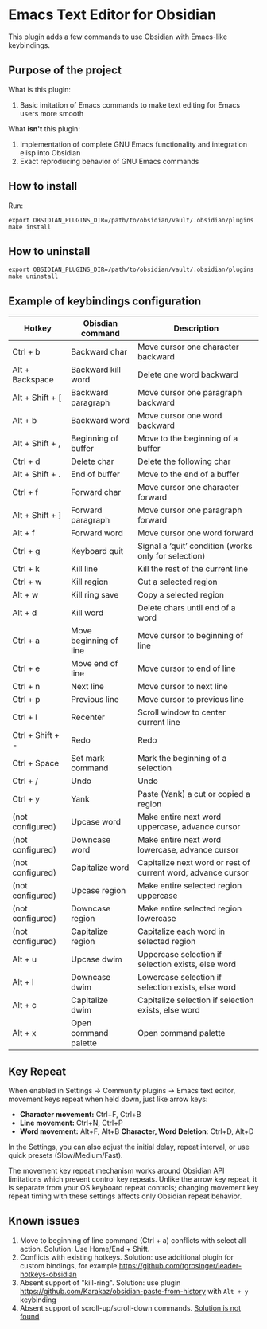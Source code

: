 # Emacs Text Editor for Obsidian

This plugin adds a few commands to use Obsidian with Emacs-like keybindings.

## Purpose of the project

What is this plugin:
1. Basic imitation of Emacs commands to make text editing for Emacs users more smooth

What **isn't** this plugin:
1. Implementation of complete GNU Emacs functionality and integration elisp into Obsidian
2. Exact reproducing behavior of GNU Emacs commands

## How to install

Run:

```
export OBSIDIAN_PLUGINS_DIR=/path/to/obsidian/vault/.obsidian/plugins
make install
```

## How to uninstall

```
export OBSIDIAN_PLUGINS_DIR=/path/to/obsidian/vault/.obsidian/plugins
make uninstall
```


## Example of keybindings configuration

| Hotkey                  | Obisdian command           | Description               |
| ----------------------- | -------------------------- | ------------------------- |
| Ctrl + b                | Backward char              | Move cursor one character backward |
| Alt + Backspace         | Backward kill word         | Delete one word backward |
| Alt + Shift + [         | Backward paragraph         | Move cursor one paragraph backward |
| Alt + b                 | Backward word              | Move cursor one word backward |
| Alt + Shift + ,         | Beginning of buffer        | Move to the beginning of a buffer |
| Ctrl + d                | Delete char                | Delete the following char |
| Alt + Shift + .         | End of buffer              | Move to the end of a buffer |
| Ctrl + f                | Forward char               | Move cursor one character forward |
| Alt + Shift + ]         | Forward paragraph          | Move cursor one paragraph forward |
| Alt + f                 | Forward word               | Move cursor one word forward |
| Ctrl + g                | Keyboard quit              | Signal a ‘quit’ condition (works only for selection) |
| Ctrl + k                | Kill line                  | Kill the rest of the current line |
| Ctrl + w                | Kill region                | Cut a selected region  |
| Alt + w                 | Kill ring save             | Copy a selected region    |
| Alt + d                 | Kill word                  | Delete chars until end of a word |
| Ctrl + a                | Move beginning of line     | Move cursor to beginning of line |
| Ctrl + e                | Move end of line           | Move cursor to end of line |
| Ctrl + n                | Next line                  | Move cursor to next line |
| Ctrl + p                | Previous line              | Move cursor to previous line |
| Ctrl + l                | Recenter                   | Scroll window to center current line |
| Ctrl + Shift + -        | Redo                       | Redo |
| Ctrl + Space            | Set mark command           | Mark the beginning of a selection |
| Ctrl + /                | Undo                       | Undo |
| Ctrl + y                | Yank                       | Paste (Yank) a cut or copied a region |
| (not configured)        | Upcase word                | Make entire next word uppercase, advance cursor |
| (not configured)        | Downcase word              | Make entire next word lowercase, advance cursor |
| (not configured)        | Capitalize word            | Capitalize next word or rest of current word, advance cursor |
| (not configured)        | Upcase region              | Make entire selected region uppercase |
| (not configured)        | Downcase region            | Make entire selected region lowercase |
| (not configured)        | Capitalize region          | Capitalize each word in selected region |
| Alt + u                 | Upcase dwim                | Uppercase selection if selection exists, else word |
| Alt + l                 | Downcase dwim              | Lowercase selection if selection exists, else word |
| Alt + c                 | Capitalize dwim            | Capitalize selection if selection exists, else word |
| Alt + x                 | Open command palette       | Open command palette |

## Key Repeat

When enabled in Settings → Community plugins → Emacs text editor, movement keys repeat when held down, just like arrow keys:

- **Character movement:** Ctrl+F, Ctrl+B
- **Line movement:** Ctrl+N, Ctrl+P  
- **Word movement:** Alt+F, Alt+B
  **Character, Word Deletion**: Ctrl+D, Alt+D

In the Settings, you can also adjust the initial delay, repeat interval, or use quick presets (Slow/Medium/Fast).  

The movement key repeat mechanism works around Obsidian API limitations which prevent control key repeats.  Unlike the arrow key repeat, it is separate from your OS keyboard repeat controls; changing movement key repeat timing with these settings affects only Obsidian repeat behavior.

## Known issues

1. Move to beginning of line command (Ctrl + a) conflicts with select all action. Solution: Use Home/End + Shift.
2. Conflicts with existing hotkeys. Solution: use additional plugin for custom bindings, for example https://github.com/tgrosinger/leader-hotkeys-obsidian
3. Absent support of "kill-ring". Solution: use plugin https://github.com/Karakaz/obsidian-paste-from-history with `Alt + y` keybinding
4. Absent support of scroll-up/scroll-down commands. [Solution is not found](https://github.com/Klojer/obsidian-emacs-text-editor/issues/1)
